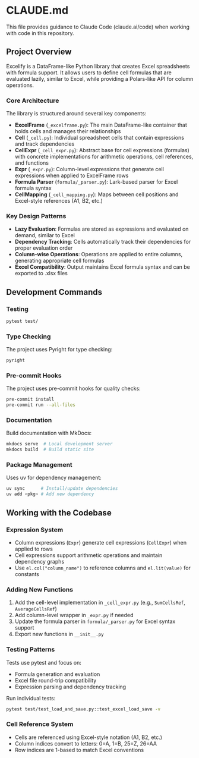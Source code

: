 # CLAUDE.md

This file provides guidance to Claude Code (claude.ai/code) when working with code in this repository.

## Project Overview

Excelify is a DataFrame-like Python library that creates Excel spreadsheets with formula support. It allows users to define cell formulas that are evaluated lazily, similar to Excel, while providing a Polars-like API for column operations.

### Core Architecture

The library is structured around several key components:

- **ExcelFrame** (`_excelframe.py`): The main DataFrame-like container that holds cells and manages their relationships
- **Cell** (`_cell.py`): Individual spreadsheet cells that contain expressions and track dependencies
- **CellExpr** (`_cell_expr.py`): Abstract base for cell expressions (formulas) with concrete implementations for arithmetic operations, cell references, and functions
- **Expr** (`_expr.py`): Column-level expressions that generate cell expressions when applied to ExcelFrame rows
- **Formula Parser** (`formula/_parser.py`): Lark-based parser for Excel formula syntax
- **CellMapping** (`_cell_mapping.py`): Maps between cell positions and Excel-style references (A1, B2, etc.)

### Key Design Patterns

- **Lazy Evaluation**: Formulas are stored as expressions and evaluated on demand, similar to Excel
- **Dependency Tracking**: Cells automatically track their dependencies for proper evaluation order
- **Column-wise Operations**: Operations are applied to entire columns, generating appropriate cell formulas
- **Excel Compatibility**: Output maintains Excel formula syntax and can be exported to .xlsx files

## Development Commands

### Testing
```bash
pytest test/
```

### Type Checking
The project uses Pyright for type checking:
```bash
pyright
```

### Pre-commit Hooks
The project uses pre-commit hooks for quality checks:
```bash
pre-commit install
pre-commit run --all-files
```

### Documentation
Build documentation with MkDocs:
```bash
mkdocs serve  # Local development server
mkdocs build  # Build static site
```

### Package Management
Uses uv for dependency management:
```bash
uv sync      # Install/update dependencies
uv add <pkg> # Add new dependency
```

## Working with the Codebase

### Expression System
- Column expressions (`Expr`) generate cell expressions (`CellExpr`) when applied to rows
- Cell expressions support arithmetic operations and maintain dependency graphs
- Use `el.col("column_name")` to reference columns and `el.lit(value)` for constants

### Adding New Functions
1. Add the cell-level implementation in `_cell_expr.py` (e.g., `SumCellsRef`, `AverageCellsRef`)
2. Add column-level wrapper in `_expr.py` if needed
3. Update the formula parser in `formula/_parser.py` for Excel syntax support
4. Export new functions in `__init__.py`

### Testing Patterns
Tests use pytest and focus on:
- Formula generation and evaluation
- Excel file round-trip compatibility
- Expression parsing and dependency tracking

Run individual tests:
```bash
pytest test/test_load_and_save.py::test_excel_load_save -v
```

### Cell Reference System
- Cells are referenced using Excel-style notation (A1, B2, etc.)
- Column indices convert to letters: 0=A, 1=B, 25=Z, 26=AA
- Row indices are 1-based to match Excel conventions

